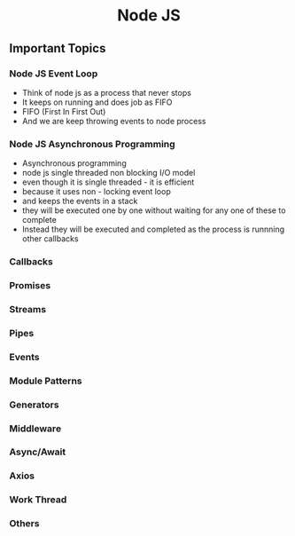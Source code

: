<h1 align="center">Node JS</h1>

## Important Topics

### Node JS Event Loop

- Think of node js as a process that never stops
- It keeps on running and does job as FIFO
- FIFO (First In First Out)
- And we are keep throwing events to node process

### Node JS Asynchronous Programming

- Asynchronous programming
- node js single threaded non blocking I/O model
- even though it is single threaded - it is efficient
- because it uses non - locking event loop
- and keeps the events in a stack
- they will be executed one by one without waiting for any one of these to complete
- Instead they will be executed and completed as the process is runnning other callbacks

### Callbacks

### Promises

### Streams

### Pipes

### Events

### Module Patterns

### Generators

### Middleware

### Async/Await


### Axios

### Work Thread

### Others

### 
